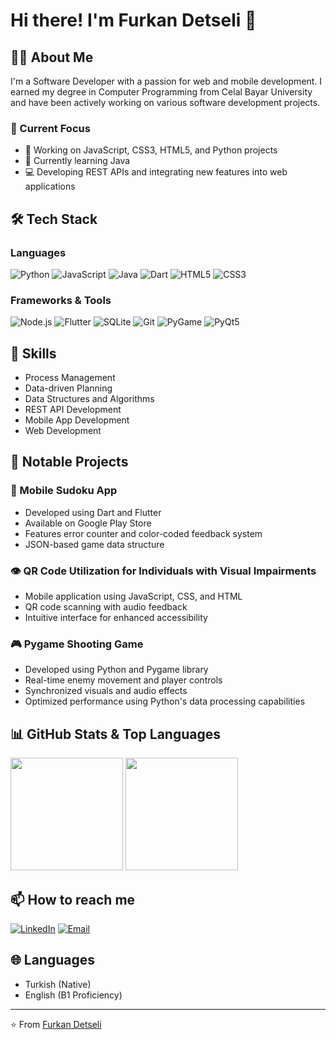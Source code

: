 # Hi there! I'm Furkan Detseli 👋

## 👨‍💻 About Me
I'm a Software Developer with a passion for web and mobile development. I earned my degree in Computer Programming from Celal Bayar University and have been actively working on various software development projects.

### 🎯 Current Focus
- 🔭 Working on JavaScript, CSS3, HTML5, and Python projects
- 🌱 Currently learning Java
- 💻 Developing REST APIs and integrating new features into web applications

## 🛠️ Tech Stack

### Languages
![Python](https://img.shields.io/badge/-Python-3776AB?style=flat&logo=python&logoColor=white)
![JavaScript](https://img.shields.io/badge/-JavaScript-F7DF1E?style=flat&logo=javascript&logoColor=black)
![Java](https://img.shields.io/badge/-Java-007396?style=flat&logo=java&logoColor=white)
![Dart](https://img.shields.io/badge/-Dart-0175C2?style=flat&logo=dart&logoColor=white)
![HTML5](https://img.shields.io/badge/-HTML5-E34F26?style=flat&logo=html5&logoColor=white)
![CSS3](https://img.shields.io/badge/-CSS3-1572B6?style=flat&logo=css3&logoColor=white)

### Frameworks & Tools
![Node.js](https://img.shields.io/badge/-Node.js-339933?style=flat&logo=node.js&logoColor=white)
![Flutter](https://img.shields.io/badge/-Flutter-02569B?style=flat&logo=flutter&logoColor=white)
![SQLite](https://img.shields.io/badge/-SQLite-003B57?style=flat&logo=sqlite&logoColor=white)
![Git](https://img.shields.io/badge/-Git-F05032?style=flat&logo=git&logoColor=white)
![PyGame](https://img.shields.io/badge/-PyGame-3776AB?style=flat&logo=python&logoColor=white)
![PyQt5](https://img.shields.io/badge/-PyQt5-41CD52?style=flat&logo=qt&logoColor=white)

## 🎯 Skills
- Process Management
- Data-driven Planning
- Data Structures and Algorithms
- REST API Development
- Mobile App Development
- Web Development

## 🌟 Notable Projects

### 📱 Mobile Sudoku App
- Developed using Dart and Flutter
- Available on Google Play Store
- Features error counter and color-coded feedback system
- JSON-based game data structure

### 👁️ QR Code Utilization for Individuals with Visual Impairments
- Mobile application using JavaScript, CSS, and HTML
- QR code scanning with audio feedback
- Intuitive interface for enhanced accessibility

### 🎮 Pygame Shooting Game
- Developed using Python and Pygame library
- Real-time enemy movement and player controls
- Synchronized visuals and audio effects
- Optimized performance using Python's data processing capabilities

## 📊 GitHub Stats & Top Languages
<img height="180em" src="https://github-readme-stats.vercel.app/api?username=furkandetseli&show_icons=true&theme=white&include_all_commits=true&count_private=true"/>
<img height="180em" src="https://github-readme-stats.vercel.app/api/top-langs/?username=furkandetseli&layout=compact&langs_count=7&theme=radical"/>


## 📫 How to reach me
[![LinkedIn](https://img.shields.io/badge/-LinkedIn-0077B5?style=flat&logo=linkedin&logoColor=white)](https://www.linkedin.com/in/furkan-detseli/)
[![Email](https://img.shields.io/badge/-Email-D14836?style=flat&logo=gmail&logoColor=white)](mailto:furkan_detseli@hotmail.com)

## 🌐 Languages
- Turkish (Native)
- English (B1 Proficiency)

---
⭐️ From [Furkan Detseli](https://github.com/furkandetseli)
